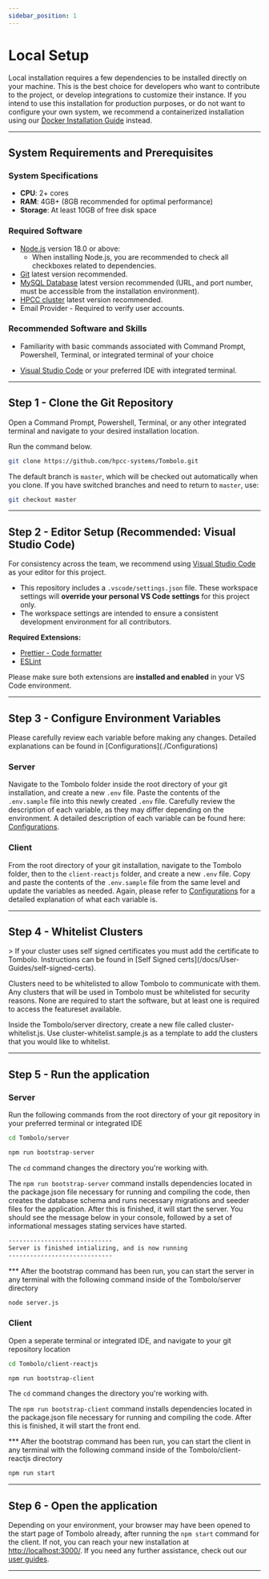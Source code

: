 ```yaml
---
sidebar_position: 1
---
```


# Local Setup

Local installation requires a few dependencies to be installed directly on your machine. This is the best choice for developers who want to contribute to the project, or develop integrations to customize their instance. If you intend to use this installation for production purposes, or do not want to configure your own system, we recommend a containerized installation using our [Docker Installation Guide](/docs/Install/Docker) instead.

---

## System Requirements and Prerequisites

### System Specifications

- **CPU**: 2+ cores
- **RAM**: 4GB+ (8GB recommended for optimal performance)
- **Storage**: At least 10GB of free disk space

### Required Software

- [Node.js](https://nodejs.org/en/download/) version 18.0 or above:
  - When installing Node.js, you are recommended to check all checkboxes related to dependencies.
- [Git](https://git-scm.com/downloads) latest version recommended.
- [MySQL Database](https://dev.mysql.com/downloads/) latest version recommended (URL, and port number, must be accessible from the installation environment).
- [HPCC cluster](https://hpccsystems.com/getting-started/) latest version recommended.
- Email Provider - Required to verify user accounts.

### Recommended Software and Skills

- Familiarity with basic commands associated with Command Prompt, Powershell, Terminal, or integrated terminal of your choice

- [Visual Studio Code](https://code.visualstudio.com/download) or your preferred IDE with integrated terminal.

---

## Step 1 - Clone the Git Repository

Open a Command Prompt, Powershell, Terminal, or any other integrated terminal and navigate to your desired installation location.

Run the command below.

```bash
git clone https://github.com/hpcc-systems/Tombolo.git
```

The default branch is `master`, which will be checked out automatically when you clone. If you have switched branches and need to return to `master`, use:

```bash
git checkout master
```

---

## Step 2 - Editor Setup (Recommended: Visual Studio Code)

For consistency across the team, we recommend using [Visual Studio Code](https://code.visualstudio.com/) as your editor for this project.

- This repository includes a `.vscode/settings.json` file. These workspace settings will **override your personal VS Code settings** for this project only.
- The workspace settings are intended to ensure a consistent development environment for all contributors.

**Required Extensions:**

- [Prettier - Code formatter](https://marketplace.visualstudio.com/items?itemName=esbenp.prettier-vscode)
- [ESLint](https://marketplace.visualstudio.com/items?itemName=dbaeumer.vscode-eslint)

Please make sure both extensions are **installed and enabled** in your VS Code environment.

---

## Step 3 - Configure Environment Variables

<div class="important_block">
Please carefully review each variable before making any changes. Detailed explanations can be found in [Configurations](./Configurations)
</div>

### Server

Navigate to the Tombolo folder inside the root directory of your git installation, and create a new `.env` file. Paste the contents of the `.env.sample` file into this newly created `.env` file. Carefully review the description of each variable, as they may differ depending on the environment. A detailed description of each variable can be found here: [Configurations](./Configurations).

### Client

From the root directory of your git installation, navigate to the Tombolo folder, then to the `client-reactjs` folder, and create a new `.env` file. Copy and paste the contents of the `.env.sample` file from the same level and update the variables as needed. Again, please refer to [Configurations](./Configurations) for a detailed explanation of what each variable is.

---

## Step 4 - Whitelist Clusters

<div class="important_block">
> If your cluster uses self signed certificates you must add the certificate to Tombolo. Instructions can be found in [Self Signed certs](/docs/User-Guides/self-signed-certs).
</div>

Clusters need to be whitelisted to allow Tombolo to communicate with them. Any clusters that will be used in Tombolo must be whitelisted for security reasons. None are required to start the software, but at least one is required to access the featureset available.

Inside the Tombolo/server directory, create a new file called cluster-whitelist.js.
Use cluster-whitelist.sample.js as a template to add the clusters that you would like to whitelist.

---

## Step 5 - Run the application

### Server

Run the following commands from the root directory of your git repository in your preferred terminal or integrated IDE

```bash
cd Tombolo/server
```

```bash
npm run bootstrap-server
```

The `cd` command changes the directory you're working with.

The `npm run bootstrap-server` command installs dependencies located in the package.json file necessary for running and compiling the code, then creates the database schema and runs necessary migrations and seeder files for the application. After this is finished, it will start the server. You should see the message below in your console, followed by a set of informational messages stating services have started.

```bash
-----------------------------
Server is finished intializing, and is now running
-----------------------------
```

\*\*\* After the bootstrap command has been run, you can start the server in any terminal with the following command inside of the Tombolo/server directory

```bash
node server.js
```

### Client

Open a seperate terminal or integrated IDE, and navigate to your git repository location

```bash
cd Tombolo/client-reactjs
```

```bash
npm run bootstrap-client
```

The `cd` command changes the directory you're working with.

The `npm run bootstrap-client` command installs dependencies located in the package.json file necessary for running and compiling the code. After this is finished, it will start the front end.

\*\*\* After the bootstrap command has been run, you can start the client in any terminal with the following command inside of the Tombolo/client-reactjs directory

```bash
npm run start
```

---

## Step 6 - Open the application

Depending on your environment, your browser may have been opened to the start page of Tombolo already, after running the
`npm start` command for the client. If not, you can reach your new installation at [http://localhost:3000/](http://localhost:3000/). If you need any further assistance, check out our [user guides](/docs/category/user-guides).

---
